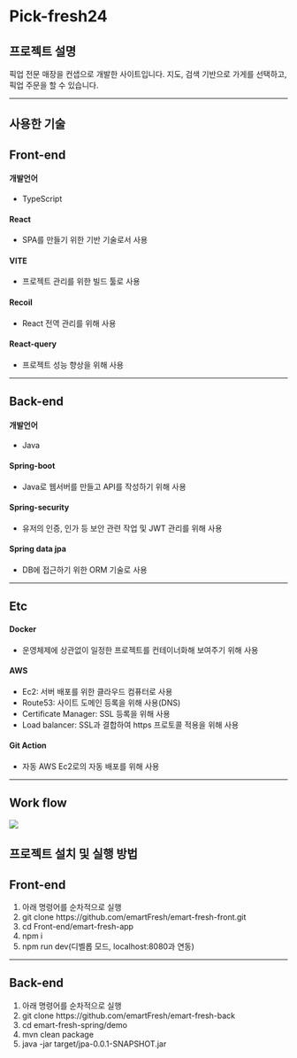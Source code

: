<h1>Pick-fresh24</h1>
<h2>프로젝트 설명</h2>
<p>
	픽업 전문 매장을 컨샙으로 개발한 사이트입니다. 지도, 검색 기반으로 가게를 선택하고, 픽업 주문을 할 수 있습니다.
</p>
<hr/>
<h2>사용한 기술</h2>
<h2>Front-end</h2>
<h4>개발언어</h4>
<ul>
	<li>TypeScript</li>
</ul>
<h4>React</h4>
<ul>
	<li>SPA를 만들기 위한 기반 기술로서 사용</li>
</ul>
<h4>VITE</h4>
<ul>
	<li>프로젝트 관리를 위한 빌드 툴로 사용</li>
</ul>
<h4>Recoil</h4>
<ul>
	<li>React 전역 관리를 위해 사용</li>
</ul>
<h4>React-query</h4>
<ul>
	<li>프로젝트 성능 향상을 위해 사용</li>
</ul>
<hr/>

<h2>Back-end</h2>
<h4>개발언어</h4>
<ul>
	<li>Java</li>
</ul>
<h4>Spring-boot</h4>
<ul>
	<li>Java로 웹서버를 만들고 API를 작성하기 위해 사용</li>
</ul>
<h4>Spring-security</h4>
<ul>
	<li>유저의 인증, 인가 등 보안 관련 작업 및 JWT 관리를 위해 사용</li>
</ul>
<h4>Spring data jpa</h4>
<ul>
	<li>DB에 접근하기 위한 ORM 기술로 사용</li>
</ul>
<hr/>

<h2>Etc</h2>
<h4>Docker</h4>
<ul>
	<li>운영체제에 상관없이 일정한 프로젝트를 컨테이너화해 보여주기 위해 사용</li>
</ul>
<h4>AWS</h4>
<ul>
	<li>Ec2: 서버 배포를 위한 클라우드 컴퓨터로 사용</li>
	<li>Route53: 사이트 도메인 등록을 위해 사용(DNS)</li>
	<li>Certificate Manager: SSL 등록을 위해 사용</li>
	<li>Load balancer: SSL과 결합하여 https 프로토콜 적용을 위해 사용</li>
</ul>
<h4>Git Action</h4>
<ul>
	<li>자동 AWS Ec2로의 자동 배포를 위해 사용</li>
</ul>
<hr/>
<h2>Work flow</h2>
<img src="https://github.com/emartFresh/emart-fresh-front/assets/76651990/250e361d-0a0f-4b2c-95cd-bb30054c7382"/>

<h2>프로젝트 설치 및 실행 방법</h2>
<h2>Front-end</h2>
<ol>
	<li>아래 명령어를 순차적으로 실행</li>
	<li>git clone https://github.com/emartFresh/emart-fresh-front.git</li>
	<li>cd Front-end/emart-fresh-app</li>
 	<li>npm i</li>
  	<li>npm run dev(디벨롭 모드, localhost:8080과 연동)</li>
</ol>
<hr/>
<h2>Back-end</h2>
<ol>
	<li>아래 명령어를 순차적으로 실행</li>
	<li>git clone https://github.com/emartFresh/emart-fresh-back</li>
	<li>cd emart-fresh-spring/demo</li>
 	<li>mvn clean package</li>
  	<li>java -jar target/jpa-0.0.1-SNAPSHOT.jar</li>
</ol>
